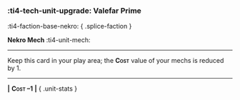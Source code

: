 ### :ti4-tech-unit-upgrade: **Valefar Prime**
:ti4-faction-base-nekro:
{ .splice-faction }

**Nekro Mech** :ti4-unit-mech:

---

Keep this card in your play area; the <span style="font-variant:small-caps;">**Cost**</span> value of your mechs is reduced by 1.

---

__|__ <span style="font-variant:small-caps;white-space: nowrap;">**Cost –1**</span> __|__
{ .unit-stats }
